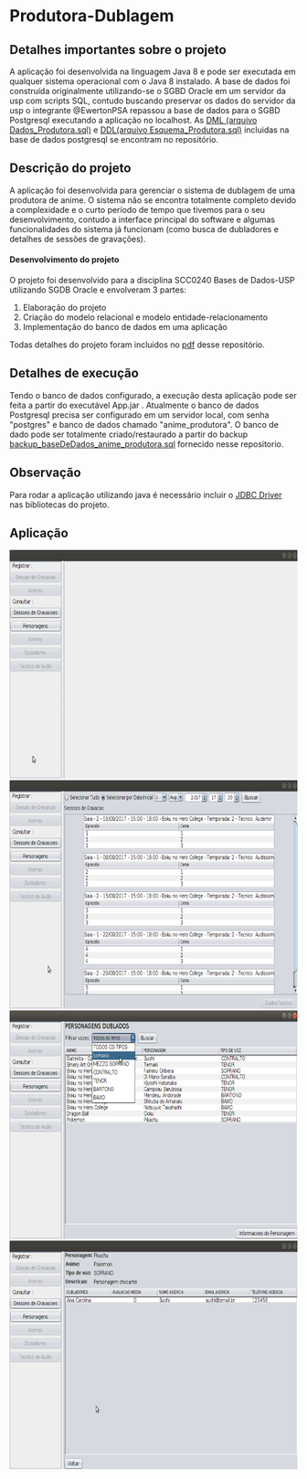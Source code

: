 # Produtora-Dublagem
## Detalhes importantes sobre o projeto
A aplicação foi desenvolvida na linguagem Java 8 e pode ser executada em qualquer sistema operacional com o Java 8 instalado. A base de dados foi construída originalmente utilizando-se o SGBD Oracle em um servidor da usp com scripts SQL, contudo buscando preservar os dados do servidor da usp o integrante @EwertonPSA repassou a base de dados para o SGBD Postgresql executando a aplicação no localhost. As [DML (arquivo Dados_Produtora.sql)](https://github.com/EwertonPSA/Produtora-Dublagem/blob/master/Dados_Produtora.sql) e [DDL(arquivo Esquema_Produtora.sql)](https://github.com/EwertonPSA/Produtora-Dublagem/blob/master/Esquema_Produtora.sql) incluidas na base de dados postgresql se encontram no repositório.

## Descrição do projeto
A aplicação foi desenvolvida para gerenciar o sistema de dublagem de uma produtora de anime. O sistema não se encontra totalmente completo devido a complexidade e o curto período de tempo que tivemos para o seu desenvolvimento, contudo a interface principal do software e algumas funcionalidades do sistema já funcionam (como busca de dubladores e detalhes de sessões de gravações).

####  Desenvolvimento do projeto
O projeto foi desenvolvido para a disciplina SCC0240 Bases de Dados-USP utilizando SGDB Oracle e envolveram 3 partes: 

1) Elaboração do projeto 
2) Criação do modelo relacional e modelo entidade-relacionamento 
3) Implementação do banco de dados em uma aplicação

Todas detalhes do projeto foram incluidos no [pdf](https://github.com/EwertonPSA/Produtora-Dublagem/blob/master/Banco%20de%20Dados%20-%20P3.pdf) desse repositório. 

## Detalhes de execução
Tendo o banco de dados configurado, a execução desta aplicação pode ser feita a partir do executável App.jar .
Atualmente o banco de dados Postgresql precisa ser configurado em um servidor local, com senha "postgres" e banco de dados chamado "anime_produtora". O banco de dado pode ser totalmente criado/restaurado a partir do backup [backup_baseDeDados_anime_produtora.sql](https://github.com/EwertonPSA/Produtora-Dublagem/blob/master/backup_baseDeDados_anime_produtora.sql) fornecido nesse repositorio. 

## Observação
Para rodar a aplicação utilizando java é necessário incluir o [JDBC Driver](https://jdbc.postgresql.org/download.html) nas bibliotecas do projeto.

## Aplicação
<img src="https://raw.githubusercontent.com/EwertonPSA/Produtora-Dublagem/master/img/1.png" width="640" height="400" />
<img src="https://raw.githubusercontent.com/EwertonPSA/Produtora-Dublagem/master/img/2.png" width="640" height="400" />
<img src="https://raw.githubusercontent.com/EwertonPSA/Produtora-Dublagem/master/img/3.png" width="640" height="400" />
<img src="https://raw.githubusercontent.com/EwertonPSA/Produtora-Dublagem/master/img/4.png" width="640" height="400" />
